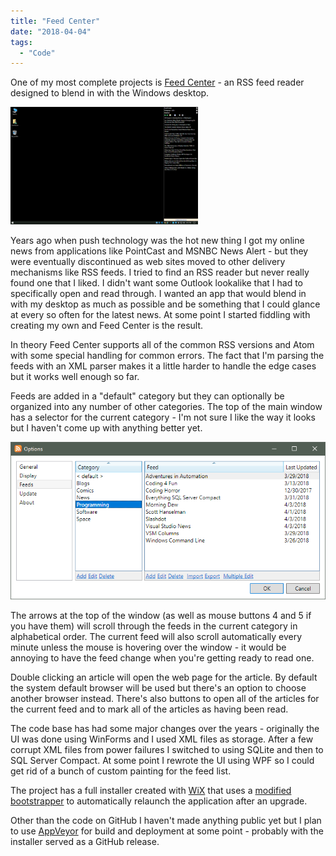 ```yaml
---
title: "Feed Center"
date: "2018-04-04"
tags: 
  - "Code"
---
```


One of my most complete projects is [Feed Center](https://github.com/ckaczor/FeedCenter) - an RSS feed reader designed to blend in with the Windows desktop.

<!-- excerpt -->

[![](images/Feed-Center-300x188.png)](images/Feed-Center.png)

Years ago when push technology was the hot new thing I got my online news from applications like PointCast and MSNBC News Alert - but they were eventually discontinued as web sites moved to other delivery mechanisms like RSS feeds. I tried to find an RSS reader but never really found one that I liked. I didn't want some Outlook lookalike that I had to specifically open and read through. I wanted an app that would blend in with my desktop as much as possible and be something that I could glance at every so often for the latest news. At some point I started fiddling with creating my own and Feed Center is the result.

In theory Feed Center supports all of the common RSS versions and Atom with some special handling for common errors. The fact that I'm parsing the feeds with an XML parser makes it a little harder to handle the edge cases but it works well enough so far.

Feeds are added in a "default" category but they can optionally be organized into any number of other categories. The top of the main window has a selector for the current category - I'm not sure I like the way it looks but I haven't come up with anything better yet.

[![](images/Options-Feed.png)](images/Options-Feed.png)

The arrows at the top of the window (as well as mouse buttons 4 and 5 if you have them) will scroll through the feeds in the current category in alphabetical order. The current feed will also scroll automatically every minute unless the mouse is hovering over the window - it would be annoying to have the feed change when you're getting ready to read one.

Double clicking an article will open the web page for the article. By default the system default browser will be used but there's an option to choose another browser instead. There's also buttons to open all of the articles for the current feed and to mark all of the articles as having been read.

The code base has had some major changes over the years - originally the UI was done using WinForms and I used XML files as storage. After a few corrupt XML files from power failures I switched to using SQLite and then to SQL Server Compact. At some point I rewrote the UI using WPF so I could get rid of a bunch of custom painting for the feed list.

The project has a full installer created with [WiX](http://wixtoolset.org/) that uses a [modified bootstrapper](https://github.com/ckaczor/WixBalExtensionExt) to automatically relaunch the application after an upgrade.

Other than the code on GitHub I haven't made anything public yet but I plan to use [AppVeyor](https://www.appveyor.com/) for build and deployment at some point - probably with the installer served as a GitHub release.
